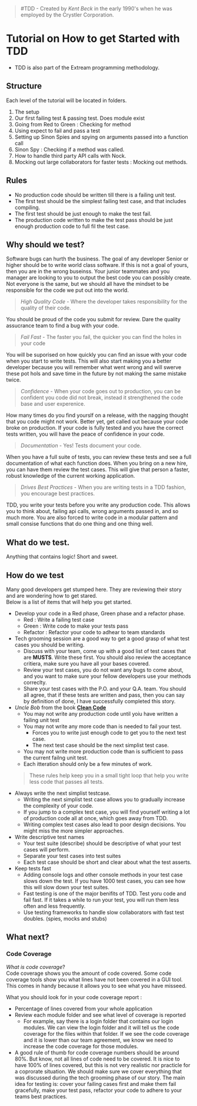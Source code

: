 > #TDD - Created by *Kent Beck* in the early 1990's when he was employed by the Crystler Corporation.

# Tutorial on How to get Started with TDD
- TDD is also part of the Extream programming methodology. 

## Structure 
Each level of the tutorial will be located in folders. 
1. The setup
2. Our first failing test & passing test. Does module exist
3. Going from Red to Green : Checking for method
4. Using expect to fail and pass a test
5. Setting up Sinon Spies and spying on arguments passed into a function call
6. Sinon Spy : Checking if a method was called.
7. How to handle third party API calls with Nock.
9. Mocking out large collaborators for faster tests : Mocking out methods.

## Rules
- No production code should be written till there is a failing unit test.
- The first test should be the simplest failing test case, and that includes compiling.
- The first test should be just enough to make the test fail.
- The production code written to make the test pass should be just enough production code to full fil the test case.

## Why should we test?
Software bugs can hurth the business. 
The goal of any developer Senior or higher should be to write world class software. 
If this is not a goal of yours, then you are in the wrong buseinss. 
Your junior teammates and you manager are looking to you to output the best code you 
can possibly create. Not everyone is the same, but we should all 
have the mindset to be responsible for the code we put out into the world.  

> *High Quality Code* - Where the developer takes responsibility for the quality of their code.

You should be proud of the code you submit for review. Dare the quality assucrance team to find a bug with your code. 

> *Fail Fast* - The faster you fail, the quicker you can find the holes in your code

You will be suporised on how quickly you can find an issue with your code when you start to write tests. This will also start making you a better developer because you will remember what went wrong and will swerve these pot hols and save time in the future by not making the same mistake twice. 

> *Confidence* - When your code goes out to production, you can be confident you code did not break, instead it strengthened the code base and user experenice. 

How many times do you find yourslf on a release, with the nagging thought that you code might not work. Better yet, get called out because your code broke on production. If your code is fully tested and you have the correct tests written, you will have the peace of confidence in your code.

> *Documentation* - Yes! Tests document your code. 

When you have a full suite of tests, you can review these tests and see a full documentation of what each function does. When you bring on a new hire, you can have them review the test cases. This will give that person a faster, robust knowledge of the current working application. 

> *Drives Best Practices* - When you are writing tests in a TDD fashion, you encourage best practices.

TDD, you write your tests before you write any production code. This allows you to think about, failing api calls, wrong arguments passed in, and so much more. You are also forced to write code in a modular pattern and small consise functions that do one thing and one thing well.

## What do we test.
Anything that contains logic! Short and sweet.

## How do we test
Many good developers get stumped here. They are reviewing their story and are wondering how to get stared.  
Below is a list of items that will help you get started.

- Develop your code in a Red phase, Green phase and a refactor phase.
  - Red : Write a failing test case
  - Green : Write code to make your tests pass
  - Refactor : Refactor your code to adhear to team standards 
- Tech grooming session are a good way to get a good grasp of what test cases you should be writing. 
  - Discuss with your team, come up with a good list of test cases that are **MUSTS**. Write these first. You should also review the acceptance critiera, make sure you have all your bases covered.
  - Review your test cases, you do not want any bugs to come about, and you want to make sure your fellow developers use your methods correclty. 
  - Share your test cases with the P.O. and your Q.A. team. You should all agree, that if these tests are written and pass, then you can say by definition of done, I have successfully completed this story.
- *Uncle Bob* from the  book **[Clean Code](https://www.investigatii.md/uploads/resurse/Clean_Code.pdf)**
  - You may not write any production code until yoiu have written a failing unit test
  - You may not write any more code than is needed to fail your test.
    - Forces you to write just enough code to get you to the next test case.
    - The next test case should be the next simplist test case.
  - You may not write more production code than is sufficient to pass the current failng unit test.
  - Each itteration should only be a few minutes of work.
  > These rules help keep you in a small tight loop that help you write less code that passes all tests.
- Always write the next simplist testcase.
  - Writing the next simplist test case allows you to gradually increase the complexity of your code.
  - If you jump to a complex test case, you will find yourself writing a lot of production code all at once, which goes away from TDD.
  - Writing complex test cases also lead to poor design decisions. You might miss the more simpler approaches.
- Write descriptive test names
  - Your test suite (describe) should be descriptive of what your test cases will perform. 
  - Separate your test cases into test suites
  - Each test case should be short and clear about what the test asserts.
- Keep tests fast
  - Adding console logs and other console methods in your test case slows down the test. If you have 1000 test cases, you can see how this will slow down your test suites.
  - Fast testing is one of the major benifits of TDD. Test yoru code and fail fast. If it takes a while to run your test, you will run them less often and less frequently. 
  - Use testing frameworks to handle slow collaborators with fast test doubles. (spies, mocks and stubs)
  
  
## What next?
### Code Coverage
*What is code coverage*?  
Code coverage shows you the amount of code covered. Some code coverage tools show you what lines have not been covered in a GUI tool. This comes in handy because it allows you to see what you have misseed.

What you should look for in your code coverage report :
- Percentage of lines covered from your whole application
- Review each module folder and see what level of coverage is reported
  - For example, say there is a login folder that contains our login modules. We can view the login folder and it will tell us the code coverage for the files within that folder. If we see the code coverage and it is lower than our team agreement, we know we need to increase the code coverage for those modules.
- A good rule of thumb for code coverage numbers should be around 80%. But know, not all lines of code need to be covered. It is nice to have 100% of lines covered, but this is not very realistic nor practicle for a coprorate situation. We should make sure we cover everything that was discussed during the tech grooming phase of our story. The main idea for testing is: cover your failing cases first and make them fail gracefully, make your test pass, refactor your code to adhere to your teams best practices.
